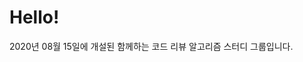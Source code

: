 # Hello!
2020년 08월 15일에 개설된 함께하는 코드 리뷰 알고리즘 스터디 그룹입니다.
<!--
처음 하시는 분들을 위한 문서 : [For-Beginner.md](https://github.com/Mirim-Study/Algorithm/blob/master/For-Beginner.md)

[코드리뷰](https://github.com/Mirim-Study/Algorithm/pulls)는 언제나 환영입니다! + 참여할 분들도 언제나 환영합니다!    
areumsheep@gmail.com << 참여하실 분들은 메일 부탁드립니다! (미림인이 아니어도 편하게 메일 주세요!)  

## 참여자 🎓        
오랫동안 참여하지 않은 분들은 **강퇴**되며 이후 다시 신청 부탁드립니다!   
   
<a href="https://github.com/areumsheep">
<img src="https://avatars1.githubusercontent.com/u/48716298" alt="areumsheep" width="80" />
</a>
<a href="https://github.com/JiaLee0707">
<img src="https://avatars.githubusercontent.com/u/44323898?v=4" alt="JiaLee0707" width="80" />
</a>
<a href="https://github.com/Leemainsw">
<img src="https://avatars.githubusercontent.com/u/48716775?v=4" alt="Leemainsw" width="80" />
</a>
<a href="https://github.com/sokkanji">
<img src="https://avatars.githubusercontent.com/u/48242362?v=4" alt="sokkanji" width="80" />
</a>
<a href="https://github.com/pppeum62">
<img src="https://avatars1.githubusercontent.com/u/48782921" alt="pppeum62" width="80" />
</a>
<a href="https://github.com/SSSOy">
<img src="https://avatars1.githubusercontent.com/u/48789583" alt="SSSOy" width="80" />
</a>


### 명예의 전당 🏆
알고리즘 문제를 꾸준하게 풀었으며 미알스가 활성화되도록 **도움주신 분**을 명예의 전당에서 확인하실 수 있습니다!   
명예의 전당은 앞으로도 **추가될 예정**입니다🥳   
<table>
  <tr height="120px">
    <td align="center">
      <a href="https://github.com/pppeum62"><img height="100px" width="100px" src="https://avatars.githubusercontent.com/u/48782921?v=4"/></a>
      <br />
      <a href="https://github.com/pppeum62">이기쁨 🎉</a>
    </td>
    <td align="center">
      <a href="https://github.com/SSSOy"><img height="100px" width="100px" src="https://avatars.githubusercontent.com/u/48789583?v=4"/></a>
      <br />
      <a href="https://github.com/SSSOy">박소영 🎉</a>
    </td>
  </tr>
</table>

## 도움주신 분들 🙇‍♀️
- [https://github.com/JunilHwang](https://github.com/JunilHwang)
- [https://github.com/soilSpoon](https://github.com/soilSpoon)
- [https://github.com/sangwoo-98](https://github.com/sangwoo-98)

## PR 규칙
- PR 이름은 알고리즘 푼 문제 이름으로 작성합니다.
- label에 사용한 언어를 추가합니다. (사용한 언어가 없다면 [양아름](https://github.com/areumsheep)에게 연락주세요)
- reviewer에 자신을 제외한 두 사람을 추가합니다.
- pr을 날릴 때는 <b>문제 주소</b>를 포함하여 날려줍니다.

## 알고리즘 연습하기
- [프로그래머스](https://programmers.co.kr/)
알고리즘 플랫폼 사이트에 상관없이 파일/폴더 형식을 잘 지켜주세요!

## 파일 및 폴더 구조
 - `플랫폼/카테고리(생략가능)/주제.문제.숫자/깃허브아이디` 형식으로 업로드해주세요. 띄어쓰기가 있는 문제일 경우 `_`로 띄어쓰기를 대신합니다.
  - 예시 01: [/programmers/난이도별/level01.약수의_합/SSSOy.py](./programmers/난이도별/level01.약수의_합/SSSOy.py)
  - 예시 02: [/baekjoon/2750.수_정렬하기/pppeum62.java](./baekjoon/2750.수_정렬하기/pppeum62.java)
  - 예시 03: [/leetcode/Array/areumsheep.js](./leetcode/Array/areumsheep.js)
  
## 참고
[단국대학교 알고리즘 스터디](https://github.com/DKU-STUDY/Algorithm)
-->
